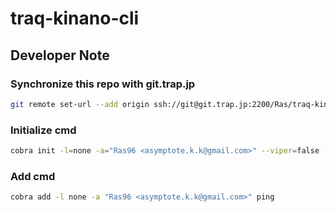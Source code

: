 # traq-kinano-cli

## Developer Note

### Synchronize this repo with git.trap.jp

```sh
git remote set-url --add origin ssh://git@git.trap.jp:2200/Ras/traq-kinano-cli.git
```

### Initialize cmd

```sh
cobra init -l=none -a="Ras96 <asymptote.k.k@gmail.com>" --viper=false --pkg-name=github.com/Ras96/traq-kinano-cli
```

### Add cmd

```sh
cobra add -l none -a "Ras96 <asymptote.k.k@gmail.com>" ping
```
